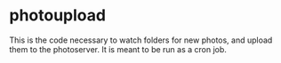 # photoupload

This is the code necessary to watch folders for new photos, and upload them to
the photoserver. It is meant to be run as a cron job.
